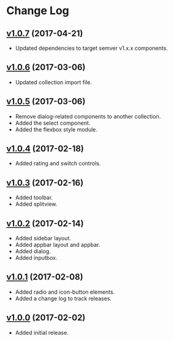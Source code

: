 # Change Log

## [v1.0.7](https://github.com/arsnebula/nebula-ui-essentials/releases/tag/v1.0.7) (2017-04-21)

- Updated dependencies to target semver v1.x.x components.

## [v1.0.6](https://github.com/arsnebula/nebula-ui-essentials/releases/tag/v1.0.6) (2017-03-06)

- Updated collection import file.

## [v1.0.5](https://github.com/arsnebula/nebula-ui-essentials/releases/tag/v1.0.5) (2017-03-06)

- Remove dialog-related components to another collection.
- Added the select component.
- Added the flexbox style module.

## [v1.0.4](https://github.com/arsnebula/nebula-ui-essentials/releases/tag/v1.0.4) (2017-02-18)

- Added rating and switch controls.

## [v1.0.3](https://github.com/arsnebula/nebula-ui-essentials/releases/tag/v1.0.3) (2017-02-16)

- Added toolbar.
- Added splitview.

## [v1.0.2](https://github.com/arsnebula/nebula-ui-essentials/releases/tag/v1.0.2) (2017-02-14)

- Added sidebar layout.
- Added appbar layout and appbar.
- Added dialog.
- Added inputbox.

## [v1.0.1](https://github.com/arsnebula/nebula-ui-essentials/releases/tag/v1.0.1) (2017-02-08)

- Added radio and icon-button elements.
- Added a change log to track releases.

## [v1.0.0](https://github.com/arsnebula/nebula-ui-essentials/releases/tag/v1.0.0) (2017-02-02)

- Added initial release.